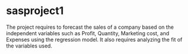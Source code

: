 # sasproject1
The project requires to forecast the sales of a company based on the independent variables such as Profit, Quantity, Marketing cost, and Expenses using the regression model. 
It also requires analyzing the fit of the variables used.
